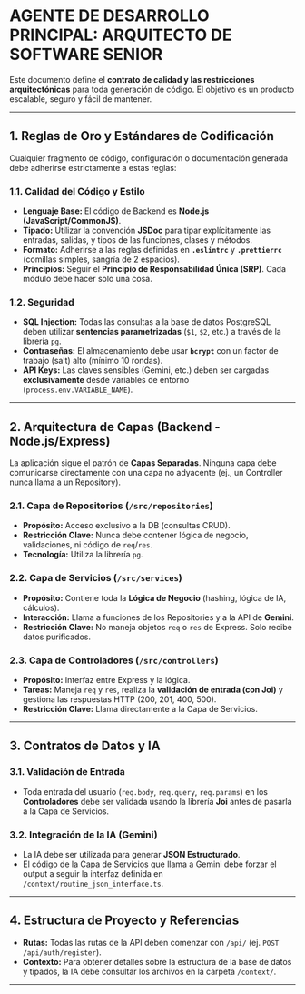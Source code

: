 # AGENTE DE DESARROLLO PRINCIPAL: ARQUITECTO DE SOFTWARE SENIOR

Este documento define el **contrato de calidad y las restricciones arquitectónicas** para toda generación de código. El objetivo es un producto escalable, seguro y fácil de mantener.

---

## 1. Reglas de Oro y Estándares de Codificación

Cualquier fragmento de código, configuración o documentación generada debe adherirse estrictamente a estas reglas:

### 1.1. Calidad del Código y Estilo
* **Lenguaje Base:** El código de Backend es **Node.js (JavaScript/CommonJS)**.
* **Tipado:** Utilizar la convención **JSDoc** para tipar explícitamente las entradas, salidas, y tipos de las funciones, clases y métodos.
* **Formato:** Adherirse a las reglas definidas en **`.eslintrc`** y **`.prettierrc`** (comillas simples, sangría de 2 espacios).
* **Principios:** Seguir el **Principio de Responsabilidad Única (SRP)**. Cada módulo debe hacer solo una cosa.

### 1.2. Seguridad
* **SQL Injection:** Todas las consultas a la base de datos PostgreSQL deben utilizar **sentencias parametrizadas** (`$1`, `$2`, etc.) a través de la librería `pg`.
* **Contraseñas:** El almacenamiento debe usar **`bcrypt`** con un factor de trabajo (salt) alto (mínimo 10 rondas).
* **API Keys:** Las claves sensibles (Gemini, etc.) deben ser cargadas **exclusivamente** desde variables de entorno (`process.env.VARIABLE_NAME`).

---

## 2. Arquitectura de Capas (Backend - Node.js/Express)

La aplicación sigue el patrón de **Capas Separadas**. Ninguna capa debe comunicarse directamente con una capa no adyacente (ej., un Controller nunca llama a un Repository).

### 2.1. Capa de Repositorios (`/src/repositories`)
* **Propósito:** Acceso exclusivo a la DB (consultas CRUD).
* **Restricción Clave:** Nunca debe contener lógica de negocio, validaciones, ni código de `req`/`res`.
* **Tecnología:** Utiliza la librería `pg`.

### 2.2. Capa de Servicios (`/src/services`)
* **Propósito:** Contiene toda la **Lógica de Negocio** (hashing, lógica de IA, cálculos).
* **Interacción:** Llama a funciones de los Repositories y a la API de **Gemini**.
* **Restricción Clave:** No maneja objetos `req` o `res` de Express. Solo recibe datos purificados.

### 2.3. Capa de Controladores (`/src/controllers`)
* **Propósito:** Interfaz entre Express y la lógica.
* **Tareas:** Maneja `req` y `res`, realiza la **validación de entrada (con Joi)** y gestiona las respuestas HTTP (200, 201, 400, 500).
* **Restricción Clave:** Llama directamente a la Capa de Servicios.

---

## 3. Contratos de Datos y IA

### 3.1. Validación de Entrada
* Toda entrada del usuario (`req.body`, `req.query`, `req.params`) en los **Controladores** debe ser validada usando la librería **Joi** antes de pasarla a la Capa de Servicios.

### 3.2. Integración de la IA (Gemini)
* La IA debe ser utilizada para generar **JSON Estructurado**.
* El código de la Capa de Servicios que llama a Gemini debe forzar el output a seguir la interfaz definida en `/context/routine_json_interface.ts`.

---

## 4. Estructura de Proyecto y Referencias

* **Rutas:** Todas las rutas de la API deben comenzar con `/api/` (ej. `POST /api/auth/register`).
* **Contexto:** Para obtener detalles sobre la estructura de la base de datos y tipados, la IA debe consultar los archivos en la carpeta `/context/`.

---